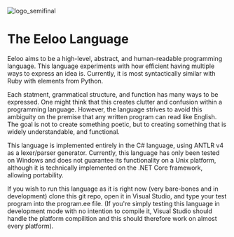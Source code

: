 ![logo_semifinal](https://user-images.githubusercontent.com/34616839/111853980-aceafd80-88e2-11eb-9c3a-ad107056536c.png)


# The Eeloo Language
Eeloo aims to be a high-level, abstract, and human-readable programming language. This language experiments with how efficient having multiple ways to express an idea is. Currently, it is most syntactically similar with Ruby with elements from Python.

Each statment, grammatical structure, and function has many ways to be expressed. One might think that this creates clutter and confusion within a programming language. However, the language strives to avoid this ambiguity on the premise that any written program can read like English. The goal is not to create something poetic, but to creating something that is widely understandable, and functional.

This language is implemented entirely in the C# language, using ANTLR v4 as a lexer/parser generator. Currently, this language has only been tested on Windows and does not guarantee its functionality on a Unix platform, although it is technically implemented on the .NET Core framework, allowing portability.

If you wish to run this language as it is right now (very bare-bones and in development) clone this git repo, open it in Visual Studio, and type your test program into the program.ee file. (If you're simply testing this language in development mode with no intention to compile it, Visual Studio should handle the platform compilition and this should therefore work on almost every platform).
